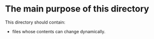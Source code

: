 

The main purpose of this directory
=====================================================================

This directory should contain:
- files whose contents can change dynamically.

